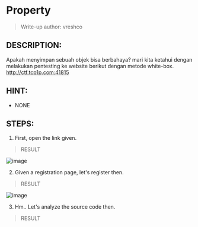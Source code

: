 # Property
> Write-up author: vreshco
## DESCRIPTION:
Apakah menyimpan sebuah objek bisa berbahaya? mari kita ketahui dengan melakukan pentesting ke website berikut dengan metode white-box.
http://ctf.tcp1p.com:41815
## HINT:
- NONE
## STEPS:
1. First, open the link given.

> RESULT

![image](https://user-images.githubusercontent.com/70703371/217833799-ee1fbffb-cad2-4b04-aa6b-9dddba44c701.png)


2. Given a registration page, let's register then.

> RESULT

![image](https://user-images.githubusercontent.com/70703371/217834208-a9093625-d497-42b6-84f8-19012362c238.png)


3. Hm.. Let's analyze the source code then.

> RESULT


